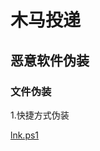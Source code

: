 # 木马投递

## 恶意软件伪装

### 文件伪装

1.快捷方式伪装

[lnk.ps1](https://github.com/GhostWolfLab/APT-Individual-Combat-Guide/blob/main/Zh/%E7%AC%AC%E5%85%AB%E7%AB%A0/%E6%81%B6%E6%84%8F%E8%BD%AF%E4%BB%B6%E4%BC%AA%E8%A3%85/lnk.ps1)
